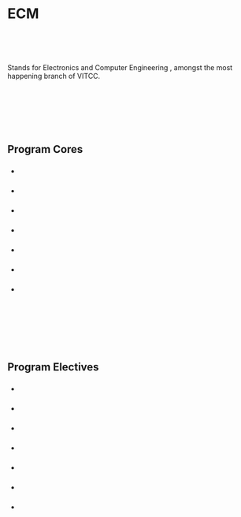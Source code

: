 # ECM 
<br /><br /><br />
<!-- add better intro-->
Stands for Electronics and Computer Engineering , amongst the most happening branch of VITCC.


<br /><br /><br /><br /><br />
## Program Cores
<!-- add list of courses -->
   * ### 
   * ### 
   * ### 
   * ### 
   * ### 
   * ### 
   * ### 
   
  
  
<br /><br /><br /><br /><br />
## Program Electives 
<!-- add list of electives-->
   * ### 
   * ### 
   * ### 
   * ### 
   * ### 
   * ### 
   * ### 
   
   
